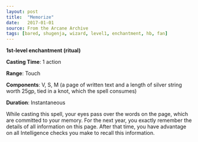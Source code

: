 ```yaml
---
layout: post
title:  "Memorize"
date:   2017-01-01
source: From the Arcane Archive
tags: [bared, shugenja, wizard, level1, enchantment, hb, fan]
---
```


**1st-level enchantment (ritual)**

**Casting Time**: 1 action

**Range**: Touch

**Components**: V, S, M (a page of written text and a length of silver string worth 25gp, tied in a knot, which the spell consumes)

**Duration**: Instantaneous

While casting this spell, your eyes pass over the words on the page, which are committed to your memory. For the next year, you exactly remember the details of all information on this page. After that time, you have advantage on all Intelligence checks you make to recall this information.
